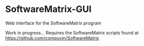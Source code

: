 # SoftwareMatrix-GUI
Web interface for the SoftwareMatrix program

Work in progress... Requires the SoftwareMatrix scripts found at https://github.com/compuvin/SoftwareMatrix
